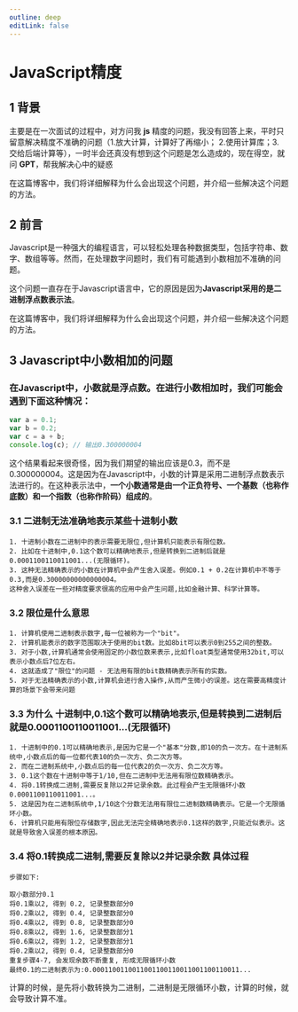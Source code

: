 ```yaml
---
outline: deep
editLink: false
---
```


# JavaScript精度

## 1 背景

主要是在一次面试的过程中，对方问我 **js** 精度的问题，我没有回答上来，平时只留意解决精度不准确的问题（1.放大计算，计算好了再缩小； 2.使用计算库；3. 交给后端计算等），一时半会还真没有想到这个问题是怎么造成的，现在得空，就问 **GPT**，帮我解决心中的疑惑

在这篇博客中，我们将详细解释为什么会出现这个问题，并介绍一些解决这个问题的方法。

## 2 前言

Javascript是一种强大的编程语言，可以轻松处理各种数据类型，包括字符串、数字、数组等等。然而，在处理数字问题时，我们有可能遇到小数相加不准确的问题。

这个问题一直存在于Javascript语言中，它的原因是因为**Javascript采用的是二进制浮点数表示法**。

在这篇博客中，我们将详细解释为什么会出现这个问题，并介绍一些解决这个问题的方法。

## 3 Javascript中小数相加的问题

### 在Javascript中，小数就是浮点数。在进行小数相加时，我们可能会遇到下面这种情况：

```javascript
var a = 0.1;
var b = 0.2;
var c = a + b;
console.log(c); // 输出0.300000004
```

这个结果看起来很奇怪，因为我们期望的输出应该是0.3，而不是0.300000004。这是因为在Javascript中，小数的计算是采用二进制浮点数表示法进行的。在这种表示法中，**一个小数通常是由一个正负符号、一个基数（也称作底数）和一个指数（也称作阶码）组成的**。

### 3.1 二进制无法准确地表示某些十进制小数
```
1. 十进制小数在二进制中的表示需要无限位,但计算机只能表示有限位数。
2. 比如在十进制中,0.1这个数可以精确地表示,但是转换到二进制后就是0.0001100110011001...(无限循环)。
3. 这种无法精确表示的小数在计算机中会产生舍入误差。例如0.1 + 0.2在计算机中不等于0.3,而是0.30000000000000004。
这种舍入误差在一些对精度要求很高的应用中会产生问题,比如金融计算、科学计算等。
```

### 3.2 限位是什么意思
```
1. 计算机使用二进制表示数字,每一位被称为一个"bit"。
2. 计算机能表示的数字范围取决于使用的bit数。比如8bit可以表示0到255之间的整数。
3. 对于小数,计算机通常会使用固定的小数位数来表示,比如float类型通常使用32bit,可以表示小数点后7位左右。
4. 这就造成了"限位"的问题 - 无法用有限的bit数精确表示所有的实数。
5. 对于无法精确表示的小数,计算机会进行舍入操作,从而产生微小的误差。这在需要高精度计算的场景下会带来问题
```

### 3.3 为什么 十进制中,0.1这个数可以精确地表示,但是转换到二进制后就是0.0001100110011001...(无限循环)
```
1. 十进制中的0.1可以精确地表示,是因为它是一个"基本"分数,即10的负一次方。在十进制系统中,小数点后的每一位都代表10的负一次方、负二次方等。
2. 而在二进制系统中,小数点后的每一位代表2的负一次方、负二次方等。
3. 0.1这个数在十进制中等于1/10,但在二进制中无法用有限位数精确表示。
4. 将0.1转换成二进制,需要反复除以2并记录余数。此过程会产生无限循环小数0.0001100110011001...。
5. 这是因为在二进制系统中,1/10这个分数无法用有限位二进制数精确表示。它是一个无限循环小数。
6. 计算机只能用有限位存储数字,因此无法完全精确地表示0.1这样的数字,只能近似表示。这就是导致舍入误差的根本原因。
```

### 3.4 将0.1转换成二进制,需要反复除以2并记录余数 具体过程
```
步骤如下:

取小数部分0.1
将0.1乘以2, 得到 0.2, 记录整数部分0
将0.2乘以2, 得到 0.4, 记录整数部分0
将0.4乘以2, 得到 0.8, 记录整数部分0
将0.8乘以2, 得到 1.6, 记录整数部分1
将0.6乘以2, 得到 1.2, 记录整数部分1
将0.2乘以2, 得到 0.4, 记录整数部分0
重复步骤4-7, 会发现余数不断重复, 形成无限循环小数
最终0.1的二进制表示为:0.0001100110011001100110011001100110011...
```

计算的时候，是先将小数转换为二进制，二进制是无限循环小数，计算的时候，就会导致计算不准。